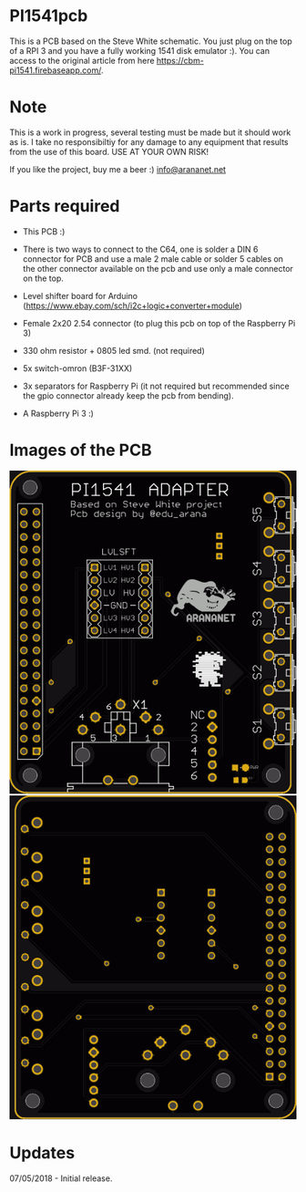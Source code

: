 # PI1541pcb

This is a PCB based on the Steve White schematic. You just plug on the top of a RPI 3 and you have a fully working 1541 disk emulator :). You can access to the original article from here https://cbm-pi1541.firebaseapp.com/.

# Note
This is a work in progress, several testing must be made but it should work as is. I take no responsibiltiy for any damage to any equipment that results from the use of this board. USE AT YOUR OWN RISK!

If you like the project, buy me a beer :) info@arananet.net

# Parts required

* This PCB :)
* There is two ways to connect to the C64, one is solder a DIN 6 connector for PCB and use a male 2 male cable or solder 5 cables on the other connector available on the pcb and use only a male connector on the top. 
* Level shifter board for Arduino (https://www.ebay.com/sch/i2c+logic+converter+module)
* Female 2x20 2.54 connector (to plug this pcb on top of the Raspberry Pi 3)
* 330 ohm resistor + 0805 led smd. (not required)
* 5x switch-omron (B3F-31XX)
* 3x separators for Raspberry Pi (it not required but recommended since the gpio connector already keep the pcb from bending). 

* A Raspberry Pi 3 :)

# Images of the PCB

<img src='https://github.com/arananet/pi1541pcb/blob/master/img/1.png'/>
<img src='https://github.com/arananet/pi1541pcb/blob/master/img/2.png'/>

# Updates

07/05/2018 - Initial release.


